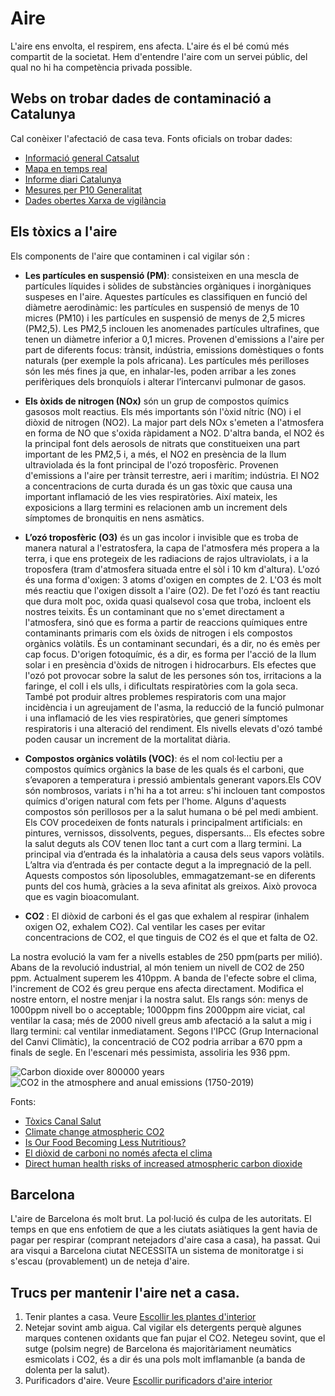 # Aire
L'aire ens envolta, el respirem, ens afecta. L'aire és 
el bé comú més compartit de la societat. Hem d'entendre 
l'aire com un servei públic, del qual no hi ha competència privada possible.



## Webs on trobar dades de contaminació a Catalunya
Cal conèixer l'afectació de casa teva. Fonts oficials on trobar dades:

- [Informació general Catsalut](https://canalsalut.gencat.cat/ca/salut-a-z/c/contaminacio-atmosferica/)
- [Mapa en temps real](http://mediambient.gencat.cat/ca/05_ambits_dactuacio/atmosfera/qualitat_de_laire/vols-saber-que-respires/)
- [Informe diari Catalunya](http://www.gencat.cat/mediamb/qaire/episodis_ambientals/informe_nivells.pdf)
- [Mesures per  P10 Generalitat](http://www.gencat.cat/mediamb/qaire/episodis_ambientals/mesures.pdf)
- [Dades obertes Xarxa de vigilància](https://analisi.transparenciacatalunya.cat/Medi-Ambient/Dades-d-immissi-dels-punts-de-mesurament-de-la-Xar/uy6k-2s8r)


## Els tòxics a l'aire
Els components de l'aire que contaminen i cal vigilar són :

- **Les partícules en suspensió (PM)**: consisteixen en una 
mescla de partícules líquides i sòlides de substàncies orgàniques
i inorgàniques suspeses en l'aire. Aquestes partícules es classifiquen
en funció del diàmetre aerodinàmic: les partícules en suspensió
de menys de 10 micres (PM10) i les partícules en suspensió 
de menys de 2,5 micres (PM2,5). Les PM2,5 inclouen les anomenades
partícules ultrafines, que tenen un diàmetre inferior a 0,1 micres. 
Provenen d'emissions a l'aire per part de diferents focus: 
trànsit, indústria, emissions domèstiques o fonts naturals 
(per exemple la pols africana). Les partícules més perilloses
són les més fines ja que, en inhalar-les, poden arribar a 
les zones perifèriques dels bronquíols i alterar 
l’intercanvi pulmonar de gasos. 

- **Els òxids de nitrogen (NOx)** són un grup de compostos 
químics gasosos molt reactius. Els més importants són l'òxid
nítric (NO) i el diòxid de nitrogen (NO2). La major part 
dels NOx s'emeten a l'atmosfera en forma de NO que s'oxida
ràpidament a NO2. D'altra banda, el NO2 és la principal 
font dels aerosols de nitrats que constitueixen una part
important de les PM2,5 i, a més, el NO2 en presència de 
la llum ultraviolada és la font principal de l'ozó troposfèric.
Provenen d'emissions a l'aire per trànsit terrestre, aeri
i marítim; indústria. El NO2 a concentracions de curta 
durada és un gas tòxic que causa una important inflamació
de les vies respiratòries. Així mateix, les exposicions a
llarg termini es relacionen amb un increment dels símptomes
de bronquitis en nens asmàtics.

- **L’ozó troposfèric (O3)** és un gas incolor i invisible
que es troba de manera natural a l'estratosfera, la capa 
de l'atmosfera més propera a la terra, i que ens protegeix
de les radiacions de rajos ultraviolats, i a la troposfera
(tram d'atmosfera situada entre el sòl i 10 km d'altura).
L'ozó és una forma d'oxigen: 3 atoms d'oxigen en comptes
de 2. L'O3 és molt més reactiu que l'oxigen dissolt a 
l'aire (O2). De fet l'ozó és tant reactiu que dura molt 
poc, oxida quasi qualsevol cosa que troba, incloent els
nostres teixits. És un contaminant que no s'emet 
directament a l'atmosfera, sinó que es forma a partir 
de reaccions químiques entre contaminants primaris 
com els òxids de nitrogen i els compostos orgànics 
volàtils. És un contaminant secundari, és a dir, no és 
emès per cap focus. D'origen fotoquímic, és a dir, es 
forma per l'acció de la llum solar i en presència 
d'òxids de nitrogen i hidrocarburs. Els efectes que 
l'ozó pot provocar sobre la salut de les persones són
tos, irritacions a la faringe, el coll i els ulls, i 
dificultats respiratòries com la gola seca. També pot 
produir altres problemes respiratoris com una major 
incidència i un agreujament de l'asma, la reducció de 
la funció pulmonar i una inflamació de les vies 
respiratòries, que generi símptomes respiratoris i 
una alteració del rendiment. Els nivells elevats
d'ozó també poden causar un increment de la mortalitat diària.

- **Compostos orgànics volàtils (VOC)**: és el nom 
col·lectiu per a compostos químics orgànics la base 
de les quals és el carboni, que s’evaporen a temperatura 
i pressió ambientals generant vapors.Els COV són nombrosos,
variats i n'hi ha a tot arreu: s'hi inclouen tant 
compostos químics d'origen natural com fets per l'home.
Alguns d'aquests compostos són perillosos per a la 
salut humana o bé pel medi ambient. 
Els COV procedeixen de fonts naturals i principalment 
artificials: en pintures, vernissos, dissolvents, pegues, dispersants...
Els efectes sobre la salut deguts als COV tenen lloc tant
a curt com a llarg termini. La principal via d’entrada és
la inhalatòria a causa dels seus vapors volàtils. L’altra
via d’entrada és per contacte degut a la impregnació de 
la pell. Aquests compostos són liposolubles, 
emmagatzemant-se en diferents punts del cos humà, gràcies
a la seva afinitat als greixos. Això provoca que es vagin
bioacomulant.

- **CO2** : El diòxid de carboni és el gas que exhalem al
respirar (inhalem oxigen O2, exhalem CO2). Cal ventilar 
les cases per evitar concentracions de CO2, el que tinguis
de CO2 és el que et falta de O2. 

La nostra evolució la vam fer a nivells estables de 250 ppm(parts per milió).
Abans de la revolució industrial, al món teniem un nivell
de CO2 de 250 ppm. Actualment superem 
les 410ppm. 
A banda de l'efecte sobre el clima, l'increment
de CO2 és greu perque ens afecta directament. Modifica el 
nostre entorn, el nostre menjar i la nostra salut. 
Els rangs són: menys de 1000ppm nivell bo o acceptable; 
1000ppm fins 2000ppm aire viciat, cal ventilar la casa; 
més de 2000 nivell greus amb afectació a la salut a 
mig i llarg termini: cal ventilar inmediatament. 
Segons l'IPCC (Grup Internacional del Canvi Climàtic), 
la concentració de CO2 podria arribar a 670 ppm a finals de segle. 
En l'escenari més pessimista, assoliria les 936 ppm. 


![Carbon dioxide over 800000 years](https://www.climate.gov/sites/default/files/BAMS_SOTC_2019_co2_paleo_1000px.jpg)
![CO2 in the atmosphere and anual emissions (1750-2019)](https://www.climate.gov/sites/default/files/CO2_emissions_vs_concentrations_1751-2019_lrg.gif)


Fonts: 

- [Tòxics Canal Salut](https://canalsalut.gencat.cat/ca/salut-a-z/c/contaminacio-atmosferica/Contaminants-de-laire-i-efectes-sobre-la-salut/)
- [Climate change atmospheric CO2](https://www.climate.gov/news-features/understanding-climate/climate-change-atmospheric-carbon-dioxide)
- [Is Our Food Becoming Less Nutritious?](https://www.youtube.com/watch?v=Yl_K2Ata6XY)
- [El diòxid de carboni no només afecta el clima](https://www.ccma.cat/324/el-dioxid-de-carboni-no-nomes-afecta-el-clima-del-planeta-sino-tambe-la-nostra-salut/noticia/2933329/)
- [Direct human health risks of increased atmospheric carbon dioxide](https://www.nature.com/articles/s41893-019-0323-1)


## Barcelona
L'aire de Barcelona és molt brut. La pol·lució és culpa de les autoritats. 
El temps en que ens enfotiem de que a les ciutats asiàtiques la gent havia
de pagar per respirar (comprant netejadors d'aire casa a casa), ha passat. 
Qui ara visqui a Barcelona ciutat NECESSITA un sistema de monitoratge i si 
s'escau (provablement) un de neteja d'aire.


## Trucs per mantenir l'aire net a casa.

1) Tenir plantes a casa. Veure [Escollir les plantes d'interior](./plantes-interior.md)
2) Netejar sovint amb aigua. Cal vigilar els detergents perquè algunes marques 
contenen oxidants que fan pujar el CO2. Netegeu sovint, que el sutge (polsim negre) 
de Barcelona és majoritàriament neumàtics esmicolats i CO2, és a dir és una pols 
molt imflamanble (a banda de dolenta per la salut).
3) Purificadors d'aire. Veure [Escollir purificadors d'aire interior](./purificadors-aire.md)




